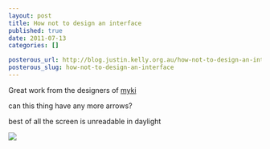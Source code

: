 ```yaml
--- 
layout: post
title: How not to design an interface
published: true
date: 2011-07-13
categories: []

posterous_url: http://blog.justin.kelly.org.au/how-not-to-design-an-interface
posterous_slug: how-not-to-design-an-interface
---
```


Great work from the designers of [myki](http://en.wikipedia.org/wiki/Myki)

can this thing have any more arrows?

best of all the screen is unreadable in daylight

![](http://i.minus.com/jb1Tf2d8m3INRM.jpg)
